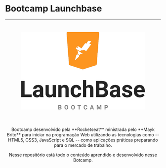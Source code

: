 # Bootcamp Launchbase
---

<h1 align="center">
    <img alt="Launchbase" src="https://github.com/prikasouza/launchbase/blob/master/Desafios/img/logo.png" width="400px" />
</h1>
</br>

<p align="center">
Bootcamp desenvolvido pela **Rocketseat** ministrada pelo **Mayk Brito** para iniciar na programação Web utilizando
as tecnologias como --HTML5, CSS3, JavaScript e SQL -- como aplicações práticas preparando para o mercado de trabalho.
</p>

<p align="center">
Nesse repositório está todo o conteúdo aprendido e desenvolvido nesse Botcamp.
</p>
